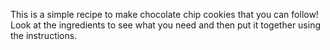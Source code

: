This is a simple recipe to make chocolate chip cookies that you can follow! Look at the ingredients to see what you need and then put it together using the instructions. 